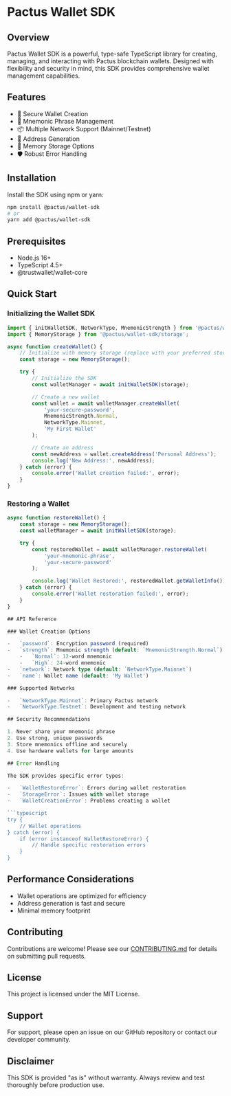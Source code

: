 # Pactus Wallet SDK

## Overview

Pactus Wallet SDK is a powerful, type-safe TypeScript library for creating, managing, and
interacting with Pactus blockchain wallets. Designed with flexibility and security in mind, this SDK
provides comprehensive wallet management capabilities.

## Features

-   🔐 Secure Wallet Creation
-   🔑 Mnemonic Phrase Management
-   📦 Multiple Network Support (Mainnet/Testnet)
-   🔢 Address Generation
-   💾 Memory Storage Options
-   🛡️ Robust Error Handling

## Installation

Install the SDK using npm or yarn:

```bash
npm install @pactus/wallet-sdk
# or
yarn add @pactus/wallet-sdk
```

## Prerequisites

-   Node.js 16+
-   TypeScript 4.5+
-   @trustwallet/wallet-core

## Quick Start

### Initializing the Wallet SDK

```typescript
import { initWalletSDK, NetworkType, MnemonicStrength } from '@pactus/wallet-sdk';
import { MemoryStorage } from '@pactus/wallet-sdk/storage';

async function createWallet() {
    // Initialize with memory storage (replace with your preferred storage)
    const storage = new MemoryStorage();

    try {
        // Initialize the SDK
        const walletManager = await initWalletSDK(storage);

        // Create a new wallet
        const wallet = await walletManager.createWallet(
            'your-secure-password',
            MnemonicStrength.Normal,
            NetworkType.Mainnet,
            'My First Wallet'
        );

        // Create an address
        const newAddress = wallet.createAddress('Personal Address');
        console.log('New Address:', newAddress);
    } catch (error) {
        console.error('Wallet creation failed:', error);
    }
}
```

### Restoring a Wallet

````typescript
async function restoreWallet() {
    const storage = new MemoryStorage();
    const walletManager = await initWalletSDK(storage);

    try {
        const restoredWallet = await walletManager.restoreWallet(
            'your-mnemonic-phrase',
            'your-secure-password'
        );

        console.log('Wallet Restored:', restoredWallet.getWalletInfo());
    } catch (error) {
        console.error('Wallet restoration failed:', error);
    }
}

## API Reference

### Wallet Creation Options

-   `password`: Encryption password (required)
-   `strength`: Mnemonic strength (default: `MnemonicStrength.Normal`)
    -   `Normal`: 12-word mnemonic
    -   `High`: 24-word mnemonic
-   `network`: Network type (default: `NetworkType.Mainnet`)
-   `name`: Wallet name (default: 'My Wallet')

### Supported Networks

-   `NetworkType.Mainnet`: Primary Pactus network
-   `NetworkType.Testnet`: Development and testing network

## Security Recommendations

1. Never share your mnemonic phrase
2. Use strong, unique passwords
3. Store mnemonics offline and securely
4. Use hardware wallets for large amounts

## Error Handling

The SDK provides specific error types:

-   `WalletRestoreError`: Errors during wallet restoration
-   `StorageError`: Issues with wallet storage
-   `WalletCreationError`: Problems creating a wallet

```typescript
try {
    // Wallet operations
} catch (error) {
    if (error instanceof WalletRestoreError) {
        // Handle specific restoration errors
    }
}
````

## Performance Considerations

-   Wallet operations are optimized for efficiency
-   Address generation is fast and secure
-   Minimal memory footprint

## Contributing

Contributions are welcome! Please see our [CONTRIBUTING.md](CONTRIBUTING.md) for details on
submitting pull requests.

## License

This project is licensed under the MIT License.

## Support

For support, please open an issue on our GitHub repository or contact our developer community.

## Disclaimer

This SDK is provided "as is" without warranty. Always review and test thoroughly before production
use.
